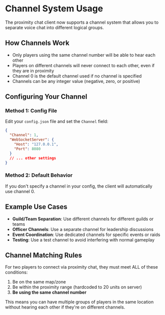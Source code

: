 # Channel System Usage

The proximity chat client now supports a channel system that allows you to separate voice chat into different logical groups.

## How Channels Work

- Only players using the same channel number will be able to hear each other
- Players on different channels will never connect to each other, even if they are in proximity
- Channel 0 is the default channel used if no channel is specified
- Channels can be any integer value (negative, zero, or positive)

## Configuring Your Channel

### Method 1: Config File

Edit your `config.json` file and set the `Channel` field:

```json
{
  "Channel": 1,
  "WebSocketServer": {
    "Host": "127.0.0.1",
    "Port": 8080
  }
  // ... other settings
}
```

### Method 2: Default Behavior

If you don't specify a channel in your config, the client will automatically use channel 0.

## Example Use Cases

- **Guild/Team Separation**: Use different channels for different guilds or teams
- **Officer Channels**: Use a separate channel for leadership discussions
- **Event Coordination**: Use dedicated channels for specific events or raids
- **Testing**: Use a test channel to avoid interfering with normal gameplay

## Channel Matching Rules

For two players to connect via proximity chat, they must meet ALL of these conditions:

1. Be on the same map/zone
2. Be within the proximity range (hardcoded to 20 units on server)
3. **Be using the same channel number**

This means you can have multiple groups of players in the same location without hearing each other if they're on different channels.
